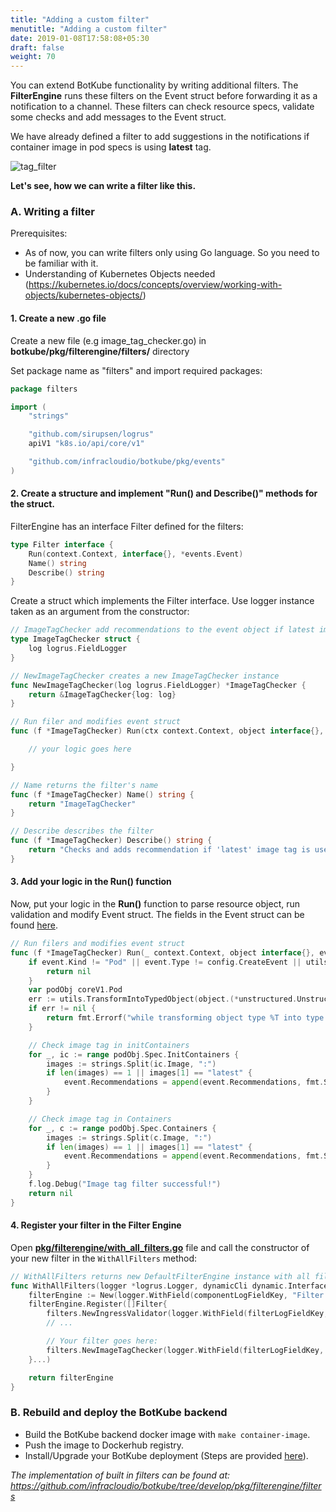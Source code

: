 ```yaml
---
title: "Adding a custom filter"
menutitle: "Adding a custom filter"
date: 2019-01-08T17:58:08+05:30
draft: false
weight: 70
---
```


You can extend BotKube functionality by writing additional filters. The **FilterEngine** runs these filters on the Event struct before forwarding it as a notification to a channel. These filters can check resource specs, validate some checks and add messages to the Event struct. 

We have already defined a filter to add suggestions in the notifications if container image in pod specs is using **latest** tag.

![tag_filter](/images/tag_filter_sh.png)

**Let's see, how we can write a filter like this.**

### A. Writing a filter
Prerequisites:

- As of now, you can write filters only using Go language. So you need to be familiar with it.
- Understanding of Kubernetes Objects needed (https://kubernetes.io/docs/concepts/overview/working-with-objects/kubernetes-objects/)

#### 1. Create a new .go file
Create a new file (e.g image_tag_checker.go) in **botkube/pkg/filterengine/filters/** directory

Set package name as "filters" and import required packages:

```go
package filters

import (
	"strings"

	"github.com/sirupsen/logrus"
	apiV1 "k8s.io/api/core/v1"

	"github.com/infracloudio/botkube/pkg/events"
)
```

#### 2. Create a structure and implement "Run() and Describe()" methods for the struct.

FilterEngine has an interface Filter defined for the filters:

```go
type Filter interface {
	Run(context.Context, interface{}, *events.Event)
	Name() string
	Describe() string
}
```

Create a struct which implements the Filter interface. Use logger instance taken as an argument from the constructor:

```go
// ImageTagChecker add recommendations to the event object if latest image tag is used in pod containers
type ImageTagChecker struct {
	log logrus.FieldLogger
}

// NewImageTagChecker creates a new ImageTagChecker instance
func NewImageTagChecker(log logrus.FieldLogger) *ImageTagChecker {
	return &ImageTagChecker{log: log}
}

// Run filer and modifies event struct
func (f *ImageTagChecker) Run(ctx context.Context, object interface{}, event *events.Event) {

	// your logic goes here

}

// Name returns the filter's name
func (f *ImageTagChecker) Name() string {
	return "ImageTagChecker"
}

// Describe describes the filter
func (f *ImageTagChecker) Describe() string {
	return "Checks and adds recommendation if 'latest' image tag is used for container image."
}
```

#### 3. Add your logic in the Run() function
Now, put your logic in the **Run()** function to parse resource object, run validation and modify Event struct. The fields in the Event struct can be found [here](https://github.com/infracloudio/botkube/blob/develop/pkg/events/events.go).

```go
// Run filers and modifies event struct
func (f *ImageTagChecker) Run(_ context.Context, object interface{}, event *events.Event) error {
	if event.Kind != "Pod" || event.Type != config.CreateEvent || utils.GetObjectTypeMetaData(object).Kind == "Event" {
		return nil
	}
	var podObj coreV1.Pod
	err := utils.TransformIntoTypedObject(object.(*unstructured.Unstructured), &podObj)
	if err != nil {
		return fmt.Errorf("while transforming object type %T into type: %T: %w", object, podObj, err)
	}

	// Check image tag in initContainers
	for _, ic := range podObj.Spec.InitContainers {
		images := strings.Split(ic.Image, ":")
		if len(images) == 1 || images[1] == "latest" {
			event.Recommendations = append(event.Recommendations, fmt.Sprintf(":latest tag used in image '%s' of initContainer '%s' should be avoided.", ic.Image, ic.Name))
		}
	}

	// Check image tag in Containers
	for _, c := range podObj.Spec.Containers {
		images := strings.Split(c.Image, ":")
		if len(images) == 1 || images[1] == "latest" {
			event.Recommendations = append(event.Recommendations, fmt.Sprintf(":latest tag used in image '%s' of Container '%s' should be avoided.", c.Image, c.Name))
		}
	}
	f.log.Debug("Image tag filter successful!")
	return nil
}
```

#### 4. Register your filter in the Filter Engine

Open [**pkg/filterengine/with_all_filters.go**](https://github.com/infracloudio/botkube/blob/develop/pkg/filterengine/with_all_filters.go) file and call the constructor of your new filter in the `WithAllFilters` method:

```go
// WithAllFilters returns new DefaultFilterEngine instance with all filters registered.
func WithAllFilters(logger *logrus.Logger, dynamicCli dynamic.Interface, mapper meta.RESTMapper, conf *config.Config) *DefaultFilterEngine {
	filterEngine := New(logger.WithField(componentLogFieldKey, "Filter Engine"))
	filterEngine.Register([]Filter{
		filters.NewIngressValidator(logger.WithField(filterLogFieldKey, "Ingress Validator"), dynamicCli),
		// ...

		// Your filter goes here:
		filters.NewImageTagChecker(logger.WithField(filterLogFieldKey, "Image Tag Checker")), // make sure to use `logger.WithField`
	}...)

	return filterEngine
}
```

### B. Rebuild and deploy the BotKube backend

- Build the BotKube backend docker image with `make container-image`.
- Push the image to Dockerhub registry.
- Install/Upgrade your BotKube deployment (Steps are provided [here](/installation)).

_The implementation of built in filters can be found at: https://github.com/infracloudio/botkube/tree/develop/pkg/filterengine/filters_
